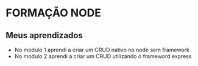 # FORMAÇÃO NODE 
## Meus aprendizados  
- No modulo  1 aprendi a criar um  CRUD nativo no node sem framework
- No modulo 2 aprendi a criar um CRUD utilizando o frameword express
  
